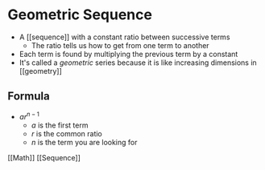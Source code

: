 # Geometric Sequence

- A [[sequence]] with a constant ratio between successive terms
  - The ratio tells us how to get from one term to another
- Each term is found by multiplying the previous term by a constant
- It's called a *geometric* series because it is like increasing dimensions in [[geometry]]

## Formula

- $ar^{n - 1}$
  - $a$ is the first term
  - $r$ is the common ratio
  - $n$ is the term you are looking for

[[Math]] [[Sequence]]

